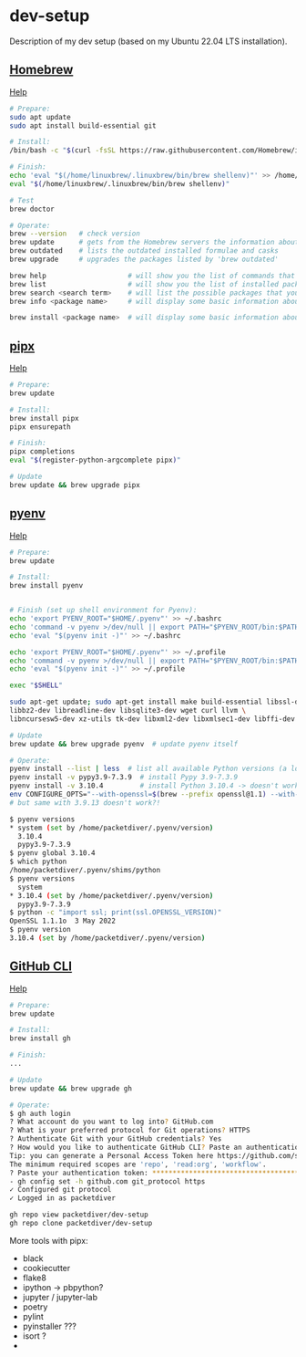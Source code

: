 # dev-setup
Description of my dev setup (based on my Ubuntu 22.04 LTS installation).


## [Homebrew](https://brew.sh/)

[Help](https://docs.brew.sh/Manpage)

```bash
# Prepare:
sudo apt update
sudo apt install build-essential git

# Install:
/bin/bash -c "$(curl -fsSL https://raw.githubusercontent.com/Homebrew/install/HEAD/install.sh)"

# Finish:
echo 'eval "$(/home/linuxbrew/.linuxbrew/bin/brew shellenv)"' >> /home/marcello/.profile
eval "$(/home/linuxbrew/.linuxbrew/bin/brew shellenv)"

```

```bash
# Test
brew doctor

# Operate:
brew --version   # check version
brew update      # gets from the Homebrew servers the information about the most recent versions of the available formulae and casks
brew outdated    # lists the outdated installed formulae and casks
brew upgrade     # upgrades the packages listed by 'brew outdated'

brew help                    # will show you the list of commands that are available
brew list                    # will show you the list of installed packages
brew search <search term>    # will list the possible packages that you can install
brew info <package name>     # will display some basic information about the package in question

brew install <package name>  # will display some basic information about the package in question
```

## [pipx](https://pypa.github.io/pipx/)

[Help](https://pypa.github.io/pipx/docs/)

```bash
# Prepare:
brew update

# Install:
brew install pipx
pipx ensurepath

# Finish:
pipx completions
eval "$(register-python-argcomplete pipx)"

# Update
brew update && brew upgrade pipx
```

## [pyenv](https://github.com/pyenv/pyenv)

[Help](https://github.com/pyenv/pyenv/wiki)

```bash
# Prepare:
brew update

# Install:
brew install pyenv


# Finish (set up shell environment for Pyenv):
echo 'export PYENV_ROOT="$HOME/.pyenv"' >> ~/.bashrc
echo 'command -v pyenv >/dev/null || export PATH="$PYENV_ROOT/bin:$PATH"' >> ~/.bashrc
echo 'eval "$(pyenv init -)"' >> ~/.bashrc

echo 'export PYENV_ROOT="$HOME/.pyenv"' >> ~/.profile
echo 'command -v pyenv >/dev/null || export PATH="$PYENV_ROOT/bin:$PATH"' >> ~/.profile
echo 'eval "$(pyenv init -)"' >> ~/.profile

exec "$SHELL"

sudo apt-get update; sudo apt-get install make build-essential libssl-dev zlib1g-dev \
libbz2-dev libreadline-dev libsqlite3-dev wget curl llvm \
libncursesw5-dev xz-utils tk-dev libxml2-dev libxmlsec1-dev libffi-dev liblzma-dev

# Update
brew update && brew upgrade pyenv  # update pyenv itself
```

```bash
# Operate:
pyenv install --list | less  # list all available Python versions (a lot!)
pyenv install -v pypy3.9-7.3.9  # install Pypy 3.9-7.3.9
pyenv install -v 3.10.4         # install Python 3.10.4 -> doesn't work!
env CONFIGURE_OPTS="--with-openssl=$(brew --prefix openssl@1.1) --with-openssl_rpath=auto" pyenv install 3.10.4
# but same with 3.9.13 doesn't work?!

$ pyenv versions
* system (set by /home/packetdiver/.pyenv/version)
  3.10.4
  pypy3.9-7.3.9
$ pyenv global 3.10.4
$ which python
/home/packetdiver/.pyenv/shims/python
$ pyenv versions
  system
* 3.10.4 (set by /home/packetdiver/.pyenv/version)
  pypy3.9-7.3.9
$ python -c "import ssl; print(ssl.OPENSSL_VERSION)"
OpenSSL 1.1.1o  3 May 2022
$ pyenv version
3.10.4 (set by /home/packetdiver/.pyenv/version)
```

## [GitHub CLI](https://cli.github.com/)

[Help](https://cli.github.com/manual/)

```bash
# Prepare:
brew update

# Install:
brew install gh

# Finish:
...

# Update
brew update && brew upgrade gh
```

```bash
# Operate:
$ gh auth login
? What account do you want to log into? GitHub.com
? What is your preferred protocol for Git operations? HTTPS
? Authenticate Git with your GitHub credentials? Yes
? How would you like to authenticate GitHub CLI? Paste an authentication token
Tip: you can generate a Personal Access Token here https://github.com/settings/tokens
The minimum required scopes are 'repo', 'read:org', 'workflow'.
? Paste your authentication token: ****************************************
- gh config set -h github.com git_protocol https
✓ Configured git protocol
✓ Logged in as packetdiver

gh repo view packetdiver/dev-setup
gh repo clone packetdiver/dev-setup

```

More tools with pipx:

- black
- cookiecutter
- flake8
- ipython -> pbpython?
- jupyter / jupyter-lab
- poetry
- pylint
- pyinstaller ???
- isort ?
- 
